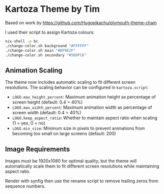 # Kartoza Theme by Tim

Based on work by <https://github.com/Hugopikachu/plymouth-theme-chain>

I used their script to assign Kartoza colours:

```bash
nix-shell -p bc
./change-color.sh background "#FFFFFF"
./change-color.sh main "#DF9E2F"
./change-color.sh secondary "#569FC6"
```

## Animation Scaling

The theme now includes automatic scaling to fit different screen resolutions. The scaling behavior can be configured in `kartoza.script`:

- `LOGO.max_height_percent`: Maximum animation height as percentage of screen height (default: 0.4 = 40%)
- `LOGO.max_width_percent`: Maximum animation width as percentage of screen width (default: 0.4 = 40%)
- `LOGO.keep_aspect_ratio`: Whether to maintain aspect ratio when scaling (1 = yes, 0 = no)
- `LOGO.min_size`: Minimum size in pixels to prevent animations from becoming too small on large screens (default: 200)

## Image Requirements

Images must be 1920x1080 for optimal quality, but the theme will automatically scale them to fit different screen resolutions while maintaining aspect ratio.

Render with synfig then use the rename script to remove trailing zeros from
sequence numbers.
